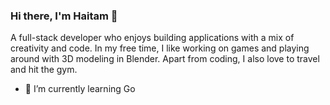 ### Hi there, I'm Haitam 👋

A full-stack developer who enjoys building applications with a mix of creativity and code. In my free time, I like working on games and playing around with 3D modeling in Blender. Apart from coding, I also love to travel and hit the gym.

- 🌱 I’m currently learning Go 

<!--
**haitamattar/haitamattar** is a ✨ _special_ ✨ repository because its `README.md` (this file) appears on your GitHub profile.

Here are some ideas to get you started:

- 🔭 I’m currently working on ...
- 🌱 I’m currently learning ...
- 👯 I’m looking to collaborate on ...
- 🤔 I’m looking for help with ...
- 💬 Ask me about ...
- 📫 How to reach me: ...
- 😄 Pronouns: ...
- ⚡ Fun fact: ...
-->
